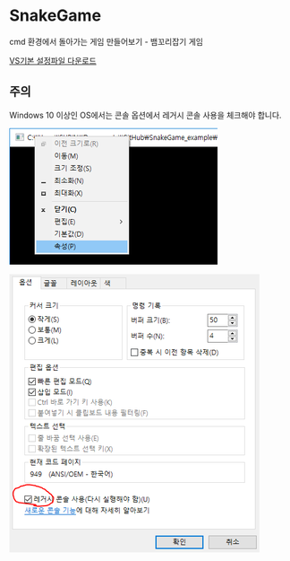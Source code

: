 # SnakeGame
cmd 환경에서 돌아가는 게임 만들어보기 - 뱀꼬리잡기 게임

[VS기본 설정파일 다운로드](Exported-2018-12-08.vssettings)


## 주의
Windows 10 이상인 OS에서는 콘솔 옵션에서 레거시 콘솔 사용을 체크해야 합니다.

![Console Option1](consoleOption1.png)

![Console Option2](consoleOption2.png)
